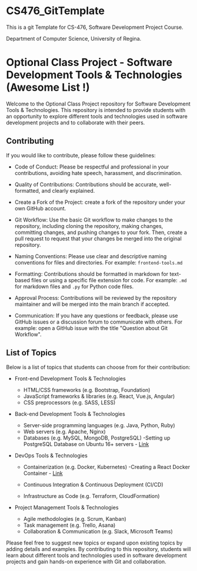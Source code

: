 # CS476_GitTemplate
This is a git Template for CS-476, Software Development Project Course.

Department of Computer Science, University of Regina. 


# Optional Class Project - Software Development Tools & Technologies (Awesome List !)

Welcome to the Optional Class Project repository for Software Development Tools & Technologies. This repository is intended to provide students with an opportunity to explore different tools and technologies used in software development projects and to collaborate with their peers.

## Contributing

If you would like to contribute, please follow these guidelines:

- Code of Conduct: Please be respectful and professional in your contributions, avoiding hate speech, harassment, and discrimination.

- Quality of Contributions: Contributions should be accurate, well-formatted, and clearly explained.

- Create a Fork of the Project:  create a fork of the repository under your own GitHub account.

- Git Workflow: Use the basic Git workflow to make changes to the repository, including cloning the repository, making changes, committing changes, and pushing changes to your fork. Then, create a pull request to request that your changes be merged into the original repository.

- Naming Conventions: Please use clear and descriptive naming conventions for files and directories. For example: `frontend-tools.md`

- Formatting: Contributions should be formatted in markdown for text-based files or using a specific file extension for code. For example: `.md` for markdown files and `.py` for Python code files.

- Approval Process: Contributions will be reviewed by the repository maintainer and will be merged into the main branch if accepted.

- Communication: If you have any questions or feedback, please use GitHub issues or a discussion forum to communicate with others. For example: open a GitHub issue with the title "Question about Git Workflow".

## List of Topics

Below is a list of topics that students can choose from for their contribution:

- Front-end Development Tools & Technologies
    - HTML/CSS frameworks (e.g. Bootstrap, Foundation)
    - JavaScript frameworks & libraries (e.g. React, Vue.js, Angular)
    - CSS preprocessors (e.g. SASS, LESS)

- Back-end Development Tools & Technologies
    - Server-side programming languages (e.g. Java, Python, Ruby)
    - Web servers (e.g. Apache, Nginx)
    - Databases (e.g. MySQL, MongoDB, PostgreSQL)
        -Setting up PostgreSQL Database on Ubuntu 16+ servers - [Link](https://github.com/parasteh/CS476_GitTemplate/blob/main/DevOps/PostgreSQL-Ubuntu-Configure.md)

- DevOps Tools & Technologies
    - Containerization (e.g. Docker, Kubernetes)
        -Creating a React Docker Container - [Link](https://github.com/parasteh/CS476_GitTemplate/blob/main/DevOps/React-Docker-Setup.md#creating-a-react-docker-container)

    - Continuous Integration & Continuous Deployment (CI/CD)
    - Infrastructure as Code (e.g. Terraform, CloudFormation)

- Project Management Tools & Technologies
    - Agile methodologies (e.g. Scrum, Kanban)
    - Task management (e.g. Trello, Asana)
    - Collaboration & Communication (e.g. Slack, Microsoft Teams)

Please feel free to suggest new topics or expand upon existing topics by adding details and examples. By contributing to this repository, students will learn about different tools and technologies used in software development projects and gain hands-on experience with Git and collaboration.

